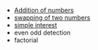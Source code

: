 - [Addition of numbers](./addition_of_numbers.java)
- [swapping of two numbers](./swapping_variables.java)
- [simple interest]()
- even odd detection
- factorial